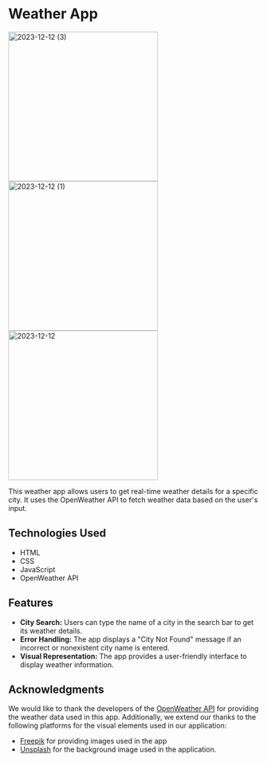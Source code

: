 # Weather App

<img width="300" alt="2023-12-12 (3)" src="https://github.com/JoyOffere/Web-APIs_Group_7/assets/127259967/b5c3c4f5-48ec-4766-9856-18040175ed60"> <img width="300" alt="2023-12-12 (1)" src="https://github.com/JoyOffere/Web-APIs_Group_7/assets/127259967/457c1afe-3160-4beb-ba3d-fc1503f8085c"> <img width="300" alt="2023-12-12" src="https://github.com/JoyOffere/Web-APIs_Group_7/assets/127259967/0d1c5a14-ee0c-4998-9de9-9043a8381619">

This weather app allows users to get real-time weather details for a specific city. It uses the OpenWeather API to fetch weather data based on the user's input.

## Technologies Used

- HTML
- CSS
- JavaScript
- OpenWeather API

## Features

- **City Search:** Users can type the name of a city in the search bar to get its weather details.
- **Error Handling:** The app displays a "City Not Found" message if an incorrect or nonexistent city name is entered.
- **Visual Representation:** The app provides a user-friendly interface to display weather information.

## Acknowledgments

We would like to thank the developers of the [OpenWeather API](https://openweathermap.org/) for providing the weather data used in this app.
Additionally, we extend our thanks to the following platforms for the visual elements used in our application:
- [Freepik](https://www.freepik.com/) for providing images used in the app
- [Unsplash](https://source.unsplash.com) for the background image used in the application.
